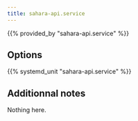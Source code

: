 ```yaml
---
title: sahara-api.service
---
```


{{% provided_by "sahara-api.service" %}}

## Options

{{% systemd_unit "sahara-api.service" %}}

## Additionnal notes

Nothing here.